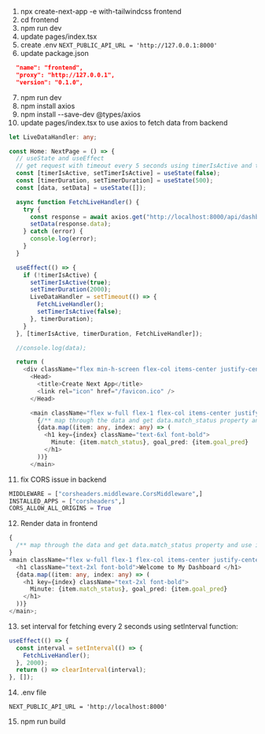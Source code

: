 1. npx create-next-app -e with-tailwindcss frontend
2. cd frontend
3. npm run dev
4. update pages/index.tsx
5. create .env `NEXT_PUBLIC_API_URL = 'http://127.0.0.1:8000'`
6. update package.json

```json
  "name": "frontend",
  "proxy": "http://127.0.0.1",
  "version": "0.1.0",
```

7. npm run dev
8. npm install axios
9. npm install --save-dev @types/axios
10. update pages/index.tsx to use axios to fetch data from backend

```typescript
let LiveDataHandler: any;

const Home: NextPage = () => {
  // useState and useEffect
  // get request with timeout every 5 seconds using timerIsActive and timerDuration
  const [timerIsActive, setTimerIsActive] = useState(false);
  const [timerDuration, setTimerDuration] = useState(500);
  const [data, setData] = useState([]);

  async function FetchLiveHandler() {
    try {
      const response = await axios.get("http://localhost:8000/api/dashboard");
      setData(response.data);
    } catch (error) {
      console.log(error);
    }
  }

  useEffect(() => {
    if (!timerIsActive) {
      setTimerIsActive(true);
      setTimerDuration(2000);
      LiveDataHandler = setTimeout(() => {
        FetchLiveHandler();
        setTimerIsActive(false);
      }, timerDuration);
    }
  }, [timerIsActive, timerDuration, FetchLiveHandler]);

  //console.log(data);

  return (
    <div className="flex min-h-screen flex-col items-center justify-center py-2">
      <Head>
        <title>Create Next App</title>
        <link rel="icon" href="/favicon.ico" />
      </Head>

      <main className="flex w-full flex-1 flex-col items-center justify-center px-20 text-center">
        {/** map through the data and get data.match_status property and use it in h1 tag **/}
        {data.map((item: any, index: any) => (
          <h1 key={index} className="text-6xl font-bold">
            Minute: {item.match_status}, goal_pred: {item.goal_pred}
          </h1>
        ))}
      </main>
```

11. fix CORS issue in backend

```python
MIDDLEWARE = ["corsheaders.middleware.CorsMiddleware",]
INSTALLED_APPS = ["corsheaders",]
CORS_ALLOW_ALL_ORIGINS = True
```

12. Render data in frontend

```typescript
{
  /** map through the data and get data.match_status property and use it in h1 tag **/
}
<main className="flex w-full flex-1 flex-col items-center justify-center px-20 text-center">
  <h1 className="text-2xl font-bold">Welcome to My Dashboard </h1>
  {data.map((item: any, index: any) => (
    <h1 key={index} className="text-2xl font-bold">
      Minute: {item.match_status}, goal_pred: {item.goal_pred}
    </h1>
  ))}
</main>;
```

13. set interval for fetching every 2 seconds using setInterval function:

```typescript
useEffect(() => {
  const interval = setInterval(() => {
    FetchLiveHandler();
  }, 2000);
  return () => clearInterval(interval);
}, []);
```

14. .env file

```env
NEXT_PUBLIC_API_URL = 'http://localhost:8000'
```

15. npm run build
